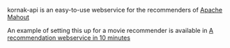 kornak-api is an easy-to-use webservice for the recommenders of [Apache Mahout](http://mahout.apache.org)

An example of setting this up for a movie recommender is available in [A recommendation webservice in 10 minutes](http://ssc.io/a-recommendation-webservice-in-10-minutes/)
